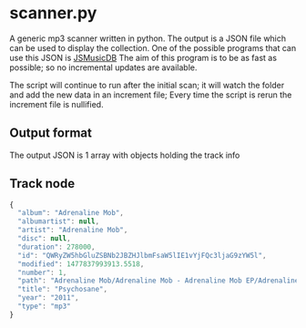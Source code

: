 scanner.py
==========

A generic mp3 scanner written in python.
The output is a JSON file which can be used to display the collection. One of the possible programs that can use this JSON is [JSMusicDB](https://github.com/lucienimmink/JSMusicDB)
The aim of this program is to be as fast as possible; so no incremental updates are available.

The script will continue to run after the initial scan; it will watch the folder and add the new data in an increment file; Every time the script is rerun the increment file is nullified.

Output format
-------------
The output JSON is 1 array with objects holding the track info

Track node
----------
```javascript
{
  "album": "Adrenaline Mob", 
  "albumartist": null, 
  "artist": "Adrenaline Mob", 
  "disc": null, 
  "duration": 278000, 
  "id": "QWRyZW5hbGluZSBNb2JBZHJlbmFsaW5lIE1vYjFQc3ljaG9zYW5l", 
  "modified": 1477837993913.5518, 
  "number": 1, 
  "path": "Adrenaline Mob/Adrenaline Mob - Adrenaline Mob EP/Adrenaline Mob - Adrenaline Mob EP - 01 - Psychosane.mp3", 
  "title": "Psychosane", 
  "year": "2011",
  "type": "mp3"
}
```